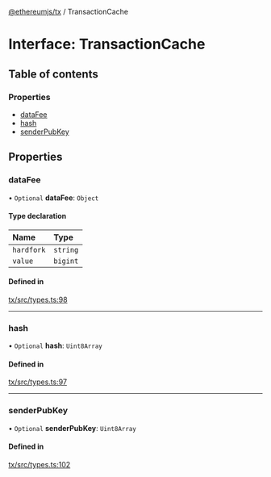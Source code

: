 [@ethereumjs/tx](../README.md) / TransactionCache

# Interface: TransactionCache

## Table of contents

### Properties

- [dataFee](TransactionCache.md#datafee)
- [hash](TransactionCache.md#hash)
- [senderPubKey](TransactionCache.md#senderpubkey)

## Properties

### dataFee

• `Optional` **dataFee**: `Object`

#### Type declaration

| Name | Type |
| :------ | :------ |
| `hardfork` | `string` |
| `value` | `bigint` |

#### Defined in

[tx/src/types.ts:98](https://github.com/ethereumjs/ethereumjs-monorepo/blob/master/packages/tx/src/types.ts#L98)

___

### hash

• `Optional` **hash**: `Uint8Array`

#### Defined in

[tx/src/types.ts:97](https://github.com/ethereumjs/ethereumjs-monorepo/blob/master/packages/tx/src/types.ts#L97)

___

### senderPubKey

• `Optional` **senderPubKey**: `Uint8Array`

#### Defined in

[tx/src/types.ts:102](https://github.com/ethereumjs/ethereumjs-monorepo/blob/master/packages/tx/src/types.ts#L102)
